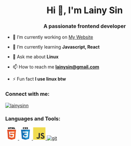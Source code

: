 <h1 align="center">Hi 👋, I'm Lainy Sin</h1>
<h3 align="center">A passionate frontend developer</h3>

- 🔭 I’m currently working on [My Website](https://github.com/lainysin/lainysinWebsite.git)

- 🌱 I’m currently learning **Javascript, React**

- 💬 Ask me about **Linux**

- 📫 How to reach me **lainysin@gmail.com**

- ⚡ Fun fact **I use linux btw**

<h3 align="left">Connect with me:</h3>
<p align="left">
<a href="https://instagram.com/lainysinn" target="blank"><img align="center" src="https://raw.githubusercontent.com/rahuldkjain/github-profile-readme-generator/master/src/images/icons/Social/instagram.svg" alt="lainysinn" height="30" width="40" /></a>
</p>

<h3 align="left">Languages and Tools:</h3>
<p align="left"> 

  <a href="https://www.w3.org/html/" target="_blank"> <img src="https://raw.githubusercontent.com/devicons/devicon/master/icons/html5/html5-original-wordmark.svg" alt="html5" width="40" height="40"/> </a> <a href="https://www.w3schools.com/css/" target="_blank"> <img src="https://raw.githubusercontent.com/devicons/devicon/master/icons/css3/css3-original-wordmark.svg" alt="css3" width="40" height="40"/> </a> <a href="https://developer.mozilla.org/en-US/docs/Web/JavaScript" target="_blank"> <img src="https://raw.githubusercontent.com/devicons/devicon/master/icons/javascript/javascript-original.svg" alt="javascript" width="40" height="40"/> </a> <a href="https://git-scm.com/" target="_blank"> <img src="https://www.vectorlogo.zone/logos/git-scm/git-scm-icon.svg" alt="git" width="40" height="40"/> </a></p>

